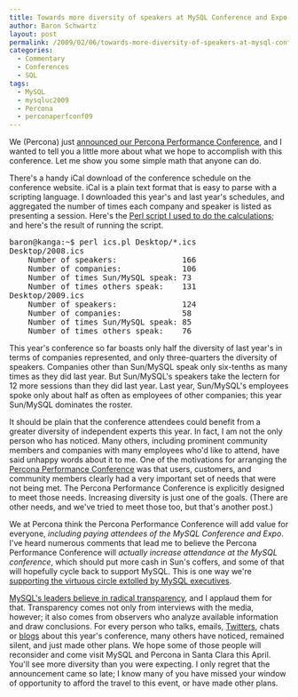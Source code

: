 ```yaml
---
title: Towards more diversity of speakers at MySQL Conference and Expo
author: Baron Schwartz
layout: post
permalink: /2009/02/06/towards-more-diversity-of-speakers-at-mysql-conference-and-expo/
categories:
  - Commentary
  - Conferences
  - SQL
tags:
  - MySQL
  - mysqluc2009
  - Percona
  - perconaperfconf09
---
```

We (Percona) just [announced our Percona Performance Conference][1], and I wanted to tell you a little more about what we hope to accomplish with this conference. Let me show you some simple math that anyone can do.

There's a handy iCal download of the conference schedule on the conference website. iCal is a plain text format that is easy to parse with a scripting language. I downloaded this year's and last year's schedules, and aggregated the number of times each company and speaker is listed as presenting a session. Here's the [Perl script I used to do the calculations][2]; and here's the result of running the script.

<pre>baron@kanga:~$ perl ics.pl Desktop/*.ics
Desktop/2008.ics
	Number of speakers:              166
	Number of companies:             106
	Number of times Sun/MySQL speak: 73
	Number of times others speak:    131
Desktop/2009.ics
	Number of speakers:              124
	Number of companies:             58
	Number of times Sun/MySQL speak: 85
	Number of times others speak:    76
</pre>

This year's conference so far boasts only half the diversity of last year's in terms of companies represented, and only three-quarters the diversity of speakers. Companies other than Sun/MySQL speak only six-tenths as many times as they did last year. But Sun/MySQL's speakers take the lectern for 12 more sessions than they did last year. Last year, Sun/MySQL's employees spoke only about half as often as employees of other companies; this year Sun/MySQL dominates the roster.

It should be plain that the conference attendees could benefit from a greater diversity of independent experts this year. In fact, I am not the only person who has noticed. Many others, including prominent community members and companies with many employees who'd like to attend, have said unhappy words about it to me. One of the motivations for arranging the [Percona Performance Conference][3] was that users, customers, and community members clearly had a very important set of needs that were not being met. The Percona Performance Conference is explicitly designed to meet those needs. Increasing diversity is just one of the goals. (There are other needs, and we've tried to meet those too, but that's another post.)

We at Percona think the Percona Performance Conference will add value for everyone, *including paying attendees of the MySQL Conference and Expo*. I've heard numerous comments that lead me to believe the Percona Performance Conference will *actually increase attendance at the MySQL conference*, which should put more cash in Sun's coffers, and some of that will hopefully cycle back to support MySQL. This is one way we're [supporting the virtuous circle extolled by MySQL executives][4].

[MySQL's leaders believe in radical transparency][5], and I applaud them for that. Transparency comes not only from interviews with the media, however; it also comes from observers who analyze available information and draw conclusions. For every person who talks, emails, [Twitters][6], chats or [blogs][7] about this year's conference, many others have noticed, remained silent, and just made other plans. We hope some of those people will reconsider and come visit MySQL and Percona in Santa Clara this April. You'll see more diversity than you were expecting. I only regret that the announcement came so late; I know many of you have missed your window of opportunity to afford the travel to this event, or have made other plans.

 [1]: http://www.mysqlperformanceblog.com/2009/02/05/announcing-percona-performance-conference-2009-on-april-22-23/
 [2]: http://www.xaprb.com/blog/wp-content/uploads/2009/02/icspl.txt
 [3]: http://conferences.percona.com/
 [4]: http://www.theopenforce.com/2008/04/two-markets-in.html
 [5]: http://news.cnet.com/8301-13505_3-10130185-16.html
 [6]: http://twitter.com/joped/statuses/1159220807
 [7]: http://dba-mysql.blogspot.com/2009/02/missing-speakers-in-mysql-conference.html
